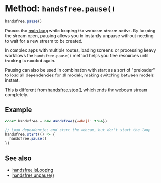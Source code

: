 # Method: `handsfree.pause()`

```js
handsfree.pause()
```

Pauses the [main loop](/guide/the-loop/) while keeping the webcam stream active. By keeping the stream open, pausing allows you to instantly unpause without needing to wait for a new stream to be created.

In complex apps with multiple routes, loading screens, or processing heavy workflows the `handsfree.pause()` method helps you free resources until tracking is needed again.

Pausing can also be used in combination with start as a sort of "preloader" to load all dependencies for all models, making switching between models instant.

This is different from [handsfree.stop()](/ref/method/stop/), which ends the webcam stream completely.

## Example

```js
const handsfree = new Handsfree({weboji: true})

// Load dependencies and start the webcam, but don't start the loop
handsfree.start(() => {
  handsfree.pause()
})
```

## See also

- [handsfree.isLooping](/ref/prop/isLooping/)
- [handsfree.unpause()](/ref/method/unpause/)